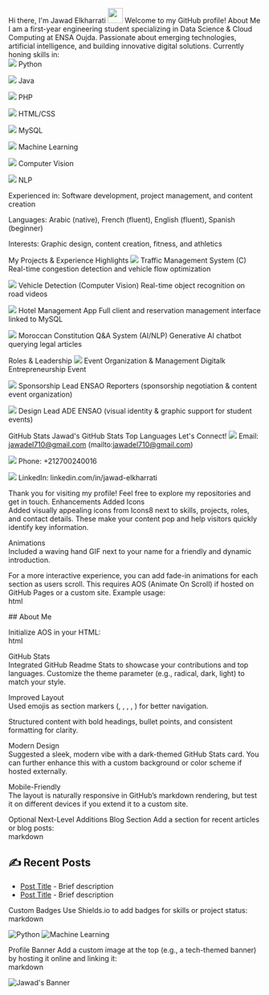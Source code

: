 Hi there, I'm Jawad Elkharrati <img src="https://media.giphy.com/media/hvRJCLFzcasrR4ia7z/giphy.gif" width="30" height="30" /> 
Welcome to my GitHub profile!
 About Me
I am a first-year engineering student specializing in Data Science & Cloud Computing at ENSA Oujda.
Passionate about emerging technologies, artificial intelligence, and building innovative digital solutions.
 Currently honing skills in:  
<img src="https://img.icons8.com/color/24/000000/python.png"/> Python  

<img src="https://img.icons8.com/color/24/000000/java-coffee-cup-logo.png"/> Java  

<img src="https://img.icons8.com/color/24/000000/php.png"/> PHP  

<img src="https://img.icons8.com/color/24/000000/html-5.png"/> HTML/CSS  

<img src="https://img.icons8.com/color/24/000000/mysql-logo.png"/> MySQL  

<img src="https://img.icons8.com/color/24/000000/tensorflow.png"/> Machine Learning  

<img src="https://img.icons8.com/color/24/000000/opencv.png"/> Computer Vision  

<img src="https://img.icons8.com/color/24/000000/natural-language-processing.png"/> NLP

 Experienced in: Software development, project management, and content creation  

 Languages: Arabic (native), French (fluent), English (fluent), Spanish (beginner)  

 Interests: Graphic design, content creation, fitness, and athletics

 My Projects & Experience Highlights
<img src="https://img.icons8.com/color/24/000000/c-programming.png"/> Traffic Management System (C)
Real-time congestion detection and vehicle flow optimization  

<img src="https://img.icons8.com/color/24/000000/opencv.png"/> Vehicle Detection (Computer Vision)
Real-time object recognition on road videos  

<img src="https://img.icons8.com/color/24/000000/hotel.png"/> Hotel Management App
Full client and reservation management interface linked to MySQL  

<img src="https://img.icons8.com/color/24/000000/artificial-intelligence.png"/> Moroccan Constitution Q&A System (AI/NLP)
Generative AI chatbot querying legal articles

 Roles & Leadership
<img src="https://img.icons8.com/color/24/000000/event.png"/> Event Organization & Management
Digitalk Entrepreneurship Event  

<img src="https://img.icons8.com/color/24/000000/handshake.png"/> Sponsorship Lead
ENSAO Reporters (sponsorship negotiation & content event organization)  

<img src="https://img.icons8.com/color/24/000000/paint-brush.png"/> Design Lead
ADE ENSAO (visual identity & graphic support for student events)

 GitHub Stats
Jawad's GitHub Stats
Top Languages
 Let's Connect!
<img src="https://img.icons8.com/color/24/000000/gmail.png"/> Email: jawadel710@gmail.com (mailto:jawadel710@gmail.com)  

<img src="https://img.icons8.com/color/24/000000/phone.png"/> Phone: +212700240016  

<img src="https://img.icons8.com/color/24/000000/linkedin.png"/> LinkedIn: linkedin.com/in/jawad-elkharrati

Thank you for visiting my profile! Feel free to explore my repositories and get in touch.
Enhancements Added
Icons  
Added visually appealing icons from Icons8 next to skills, projects, roles, and contact details. These make your content pop and help visitors quickly identify key information.

Animations  
Included a waving hand GIF next to your name for a friendly and dynamic introduction.  

For a more interactive experience, you can add fade-in animations for each section as users scroll. This requires AOS (Animate On Scroll) if hosted on GitHub Pages or a custom site. Example usage:  
html

<div data-aos="fade-up">## About Me</div>

Initialize AOS in your HTML:  
html

<link href="https://unpkg.com/aos@2.3.1/dist/aos.css" rel="stylesheet">
<script src="https://unpkg.com/aos@2.3.1/dist/aos.js"></script>
<script>AOS.init();</script>

GitHub Stats  
Integrated GitHub Readme Stats to showcase your contributions and top languages. Customize the theme parameter (e.g., radical, dark, light) to match your style.

Improved Layout  
Used emojis as section markers (, , , , ) for better navigation.  

Structured content with bold headings, bullet points, and consistent formatting for clarity.

Modern Design  
Suggested a sleek, modern vibe with a dark-themed GitHub Stats card. You can further enhance this with a custom background or color scheme if hosted externally.

Mobile-Friendly  
The layout is naturally responsive in GitHub’s markdown rendering, but test it on different devices if you extend it to a custom site.

Optional Next-Level Additions
Blog Section
Add a section for recent articles or blog posts:  
markdown

## ✍️ Recent Posts
- [Post Title](link) - Brief description
- [Post Title](link) - Brief description

Custom Badges
Use Shields.io to add badges for skills or project status:  
markdown

![Python](https://img.shields.io/badge/Python-Expert-green)
![Machine Learning](https://img.shields.io/badge/Machine%20Learning-Active-blue)

Profile Banner
Add a custom image at the top (e.g., a tech-themed banner) by hosting it online and linking it:  
markdown

![Jawad's Banner](https://your-hosted-image-url.com/banner.png)

